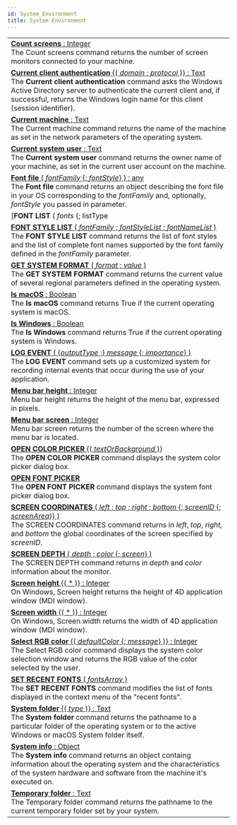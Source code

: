```yaml
---
id: System_Environment
title: System Environment
---
```

||
|---|
|[**Count screens**  : Integer](../../commands-legacy/count-screens)<br/>The Count screens command returns the number of screen monitors connected to your machine.|
|[**Current client authentication** {( *domain* ; *protocol* )} : Text](../../commands-legacy/current-client-authentication)<br/>The **Current client authentication** command asks the Windows Active Directory server to authenticate the current client and, if successful, returns the Windows login name for this client (session identifier).|
|[**Current machine**  : Text](../../commands-legacy/current-machine)<br/>The Current machine command returns the name of the machine as set in the network parameters of the operating system.|
|[**Current system user**  : Text](../../commands-legacy/current-system-user)<br/>The **Current system user** command returns the owner name of your machine, as set in the current user account on the machine.|
|[**Font file** ( *fontFamily* {; *fontStyle*} ) : any](../../commands-legacy/font-file)<br/>The **Font file** command returns an object describing the font file in your OS corresponding to the *fontFamily* and, optionally, *fontStyle* you passed in parameter.|
|[**FONT LIST** ( *fonts* {; listType | *} )](../../commands-legacy/font-list)<br/>The **FONT LIST** command populates the *fonts* text array with the names of scalable fonts available on your system.|
|[**FONT STYLE LIST** ( *fontFamily* ; *fontStyleList* ; *fontNameList* )](../../commands-legacy/font-style-list)<br/>The **FONT STYLE LIST** command returns the list of font styles and the list of complete font names supported by the font family defined in the *fontFamily* parameter.|
|[**GET SYSTEM FORMAT** ( *format* ; *value* )](../../commands-legacy/get-system-format)<br/>The **GET SYSTEM FORMAT** command returns the current value of several regional parameters defined in the operating system.|
|[**Is macOS** : Boolean](../../commands-legacy/is-macos)<br/>The **Is macOS** command returns True if the current operating system is macOS.|
|[**Is Windows** : Boolean](../../commands-legacy/is-windows)<br/>The **Is Windows** command returns True if the current operating system is Windows.|
|[**LOG EVENT** ( {*outputType* ;} *message* {; *importance*} )](../../commands-legacy/log-event)<br/>The **LOG EVENT** command sets up a customized system for recording internal events that occur during the use of your application.|
|[**Menu bar height**  : Integer](../../commands-legacy/menu-bar-height)<br/>Menu bar height returns the height of the menu bar, expressed in pixels.|
|[**Menu bar screen**  : Integer](../../commands-legacy/menu-bar-screen)<br/>Menu bar screen returns the number of the screen where the menu bar is located.|
|[**OPEN COLOR PICKER** {( *textOrBackground* )}](../../commands-legacy/open-color-picker)<br/>The **OPEN COLOR PICKER** command displays the system color picker dialog box.|
|[**OPEN FONT PICKER**](../../commands-legacy/open-font-picker)<br/>The **OPEN FONT PICKER** command displays the system font picker dialog box.|
|[**SCREEN COORDINATES** ( *left* ; *top* ; *right* ; *bottom* {; *screenID* {; *screenArea*}} )](../../commands-legacy/screen-coordinates)<br/>The SCREEN COORDINATES command returns in *left*, *top*, *right,* and *bottom* the global coordinates of the screen specified by *screenID*.|
|[**SCREEN DEPTH** ( *depth* ; *color* {; *screen*} )](../../commands-legacy/screen-depth)<br/>The SCREEN DEPTH command returns in *depth* and *color* information about the monitor.|
|[**Screen height** {( * )} : Integer](../../commands-legacy/screen-height)<br/>On Windows, Screen height returns the height of 4D application window (MDI window).|
|[**Screen width** {( * )} : Integer](../../commands-legacy/screen-width)<br/>On Windows, Screen width returns the width of 4D application window (MDI window).|
|[**Select RGB color** {( *defaultColor* {; *message*} )} : Integer](../../commands-legacy/select-rgb-color)<br/>The Select RGB color command displays the system color selection window and returns the RGB value of the color selected by the user.|
|[**SET RECENT FONTS** ( *fontsArray* )](../../commands-legacy/set-recent-fonts)<br/>The **SET RECENT FONTS** command modifies the list of fonts displayed in the context menu of the "recent fonts".|
|[**System folder** {( *type* )} : Text](../../commands-legacy/system-folder)<br/>The **System folder** command returns the pathname to a particular folder of the operating system or to the active Windows or macOS System folder itself.|
|[**System info**  : Object](../../commands-legacy/system-info)<br/>The **System info** command returns an object containg information about the operating system and the characteristics of the system hardware and software from the machine it's executed on.|
|[**Temporary folder**  : Text](../../commands-legacy/temporary-folder)<br/>The Temporary folder command returns the pathname to the current temporary folder set by your system.|
